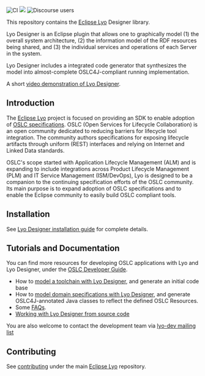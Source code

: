 ![CI](https://github.com/eclipse/lyo.designer/workflows/CI/badge.svg)
[![](https://img.shields.io/jenkins/s/https/ci.eclipse.org/lyo/job/lyo-designer-master.svg?label=Jenkins%20build)](https://ci.eclipse.org/lyo/job/lyo-designer-master/)
![Discourse users](https://img.shields.io/discourse/users?color=28bd84&server=https%3A%2F%2Fforum.open-services.net%2F)


This repository contains the [Eclipse Lyo](https://projects.eclipse.org/projects/technology.lyo) Designer library.

Lyo Designer is an Eclipse plugin that allows one to graphically model (1) the overall system architecture, (2) the information model of the RDF resources being shared, and (3) the individual services and operations of each Server in the system. 

Lyo Designer includes a integrated code generator that synthesizes the model into almost-complete OSLC4J-compliant running implementation.

A short [video demonstration of Lyo Designer](https://www.youtube.com/watch?v=tZxPzlSTdeM).

## Introduction

The [Eclipse Lyo](https://projects.eclipse.org/projects/technology.lyo) project is focused on providing an SDK to enable adoption of [OSLC specifications](https://open-services.net/). OSLC (Open Services for Lifecycle Collaboration) is an open community dedicated to reducing barriers for lifecycle tool integration. The community authors specifications for exposing lifecycle artifacts through uniform (REST) interfaces and relying on Internet and Linked Data standards.

OSLC's scope started with Application Lifecycle Management (ALM) and is expanding to include integrations across Product Lifecycle Management (PLM) and IT Service Management (ISM/DevOps), Lyo is designed to be a companion to the continuing specification efforts of the OSLC community. Its main purpose is to expand adoption of OSLC specifications and to enable the Eclipse community to easily build OSLC compliant tools.

## Installation

See [Lyo Designer installation guide](http://oslc.github.io/developing-oslc-applications/eclipse_lyo/install-lyo-designer.html) for complete details.

## Tutorials and Documentation

You can find more resources for developing OSLC applications with Lyo and Lyo Designer, under the [OSLC Developer Guide](http://oslc.github.io/developing-oslc-applications/eclipse_lyo/eclipse-lyo#lyo-designer).
* How to [model a toolchain with Lyo Designer](http://oslc.github.io/developing-oslc-applications/eclipse_lyo/toolchain-modelling-workshop.html), and generate an initial code base
* How to [model domain specifications with Lyo Designer](http://oslc.github.io/developing-oslc-applications/eclipse_lyo/domain-specification-modelling-workshop.html), and generate OSLC4J-annotated Java classes to reflect the defined OSLC Resources. 
* Some [FAQs](https://github.com/eclipse/lyo.designer/wiki/FAQ).
* [Working with Lyo Designer from source code](https://github.com/eclipse/lyo.designer/wiki/Working-from-Source-Code)

You are also welcome to contact the development team via [lyo-dev mailing list](https://dev.eclipse.org/mailman/listinfo/lyo-dev)

## Contributing

See [contributing](https://github.com/eclipse/lyo#contributing) under the main [Eclipse Lyo](https://github.com/eclipse/lyo) repository.

